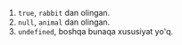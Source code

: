 1. `true`, `rabbit` dan olingan.
2. `null`, `animal` dan olingan.
3. `undefined`, boshqa bunaqa xususiyat yo'q.
